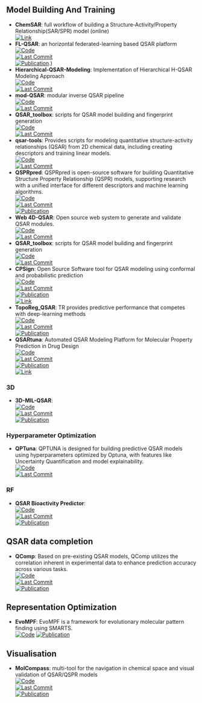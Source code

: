
## **Model Building And Training**
- **ChemSAR**: full workflow of building a Structure‑Activity/Property Relationship(SAR/SPR) model (online)  
	[![Link](https://img.shields.io/badge/Link-offline-red?style=for-the-badge&logo=xamarin&logoColor=red)](http://chemsar.scbdd.com/)  
- **FL-QSAR**: an horizontal federated-learning based QSAR platform  
	[![Code](https://img.shields.io/github/stars/bm2-lab/FL-QSAR?style=for-the-badge&logo=github)](https://github.com/bm2-lab/FL-QSAR)  
	[![Last Commit](https://img.shields.io/github/last-commit/bm2-lab/FL-QSAR?style=for-the-badge&logo=github)](https://github.com/bm2-lab/FL-QSAR)  
	[![Publication](https://img.shields.io/badge/Publication-Citations:0-blue?style=for-the-badge&logo=bookstack)](https://doi.org/10.1021/ci500747n).)  
- **Hierarchical-QSAR-Modeling**: Implementation of Hierarchical H-QSAR Modeling Approach  
	[![Code](https://img.shields.io/github/stars/XinhaoLi74/Hierarchical-QSAR-Modeling?style=for-the-badge&logo=github)](https://github.com/XinhaoLi74/Hierarchical-QSAR-Modeling)  
	[![Last Commit](https://img.shields.io/github/last-commit/XinhaoLi74/Hierarchical-QSAR-Modeling?style=for-the-badge&logo=github)](https://github.com/XinhaoLi74/Hierarchical-QSAR-Modeling)  
- **mod-QSAR**: modular inverse QSAR pipeline  
	[![Code](https://img.shields.io/github/stars/NikhilMukraj/mod-qsar?style=for-the-badge&logo=github)](https://github.com/NikhilMukraj/mod-qsar)  
	[![Last Commit](https://img.shields.io/github/last-commit/NikhilMukraj/mod-qsar?style=for-the-badge&logo=github)](https://github.com/NikhilMukraj/mod-qsar)  
- **QSAR_toolbox**: scripts for QSAR model building and fingerprint generation  
	[![Code](https://img.shields.io/github/stars/iwatobipen/QSAR_TOOLBOX?style=for-the-badge&logo=github)](https://github.com/iwatobipen/QSAR_TOOLBOX)  
	[![Last Commit](https://img.shields.io/github/last-commit/iwatobipen/QSAR_TOOLBOX?style=for-the-badge&logo=github)](https://github.com/iwatobipen/QSAR_TOOLBOX)  
- **qsar-tools**: Provides scripts for modeling quantitative structure-activity relationships (QSAR) from 2D chemical data, including creating descriptors and training linear models.  
	[![Code](https://img.shields.io/github/stars/dkoes/qsar-tools?style=for-the-badge&logo=github)](https://github.com/dkoes/qsar-tools)  
	[![Last Commit](https://img.shields.io/github/last-commit/dkoes/qsar-tools?style=for-the-badge&logo=github)](https://github.com/dkoes/qsar-tools)  
- **QSPRpred**: QSPRpred is open-source software for building Quantitative Structure Property Relationship (QSPR) models, supporting research with a unified interface for different descriptors and machine learning algorithms.  
	[![Code](https://img.shields.io/github/stars/CDDLeiden/QSPRpred?style=for-the-badge&logo=github)](https://github.com/CDDLeiden/QSPRpred)  
	[![Last Commit](https://img.shields.io/github/last-commit/CDDLeiden/QSPRpred?style=for-the-badge&logo=github)](https://github.com/CDDLeiden/QSPRpred)  
	[![Publication](https://img.shields.io/badge/Publication-Citations:0-blue?style=for-the-badge&logo=arxiv)](https://doi.org/10.26434/chemrxiv-2024-m9989)  
- **Web 4D-QSAR**: Open source web system to generate and validate QSAR modules.  
	[![Code](https://img.shields.io/github/stars/rougeth/Web-4D-QSAR?style=for-the-badge&logo=github)](https://github.com/rougeth/Web-4D-QSAR)  
	[![Last Commit](https://img.shields.io/github/last-commit/rougeth/Web-4D-QSAR?style=for-the-badge&logo=github)](https://github.com/rougeth/Web-4D-QSAR)  
- **QSAR_toolbox**: scripts for QSAR model building and fingerprint generation  
	[![Code](https://img.shields.io/github/stars/iwatobipen/QSAR_TOOLBOX?style=for-the-badge&logo=github)](https://github.com/iwatobipen/QSAR_TOOLBOX)  
	[![Last Commit](https://img.shields.io/github/last-commit/iwatobipen/QSAR_TOOLBOX?style=for-the-badge&logo=github)](https://github.com/iwatobipen/QSAR_TOOLBOX)  
- **CPSign**: Open Source Software tool for QSAR modeling using conformal and probabilistic prediction  
	[![Code](https://img.shields.io/github/stars/arosbio/cpsign?style=for-the-badge&logo=github)](https://github.com/arosbio/cpsign)  
	[![Last Commit](https://img.shields.io/github/last-commit/arosbio/cpsign?style=for-the-badge&logo=github)](https://github.com/arosbio/cpsign)  
	[![Publication](https://img.shields.io/badge/Publication-Citations:0-blue?style=for-the-badge&logo=bookstack)](https://doi.org/10.1186/s13321-024-00870-9)  
	[![Link](https://img.shields.io/badge/Link-online-brightgreen?style=for-the-badge&logo=cachet&logoColor=65FF8F)](https://cpsign.readthedocs.io/en/latest/index.html)  
- **TopoReg_QSAR**: TR provides predictive performance that competes with deep-learning methods  
	[![Code](https://img.shields.io/github/stars/Ribosome25/TopoReg_QSAR?style=for-the-badge&logo=github)](https://github.com/Ribosome25/TopoReg_QSAR)  
	[![Last Commit](https://img.shields.io/github/last-commit/Ribosome25/TopoReg_QSAR?style=for-the-badge&logo=github)](https://github.com/Ribosome25/TopoReg_QSAR)  
	[![Publication](https://img.shields.io/badge/Publication-Citations:0-blue?style=for-the-badge&logo=bookstack)](https://doi.org/10.1038/s41467-024-49372-0)  
- **QSARtuna**: Automated QSAR Modeling Platform for Molecular Property Prediction in Drug Design  
	[![Code](https://img.shields.io/github/stars/MolecularAI/QSARtuna?style=for-the-badge&logo=github)](https://github.com/MolecularAI/QSARtuna/tree/master)  
	[![Last Commit](https://img.shields.io/github/last-commit/MolecularAI/QSARtuna?style=for-the-badge&logo=github)](https://github.com/MolecularAI/QSARtuna/tree/master)  
	[![Publication](https://img.shields.io/badge/Publication-Citations:0-blue?style=for-the-badge&logo=bookstack)](https://doi.org/10.1021/acs.jcim.4c00457)  
	[![Link](https://img.shields.io/badge/Link-online-brightgreen?style=for-the-badge&logo=cachet&logoColor=65FF8F)](https://molecularai.github.io/QSARtuna/)  
### **3D**
- **3D-MIL-QSAR**:   
	[![Code](https://img.shields.io/github/stars/cimm-kzn/3D-MIL-QSAR?style=for-the-badge&logo=github)](https://github.com/cimm-kzn/3D-MIL-QSAR)  
	[![Last Commit](https://img.shields.io/github/last-commit/cimm-kzn/3D-MIL-QSAR?style=for-the-badge&logo=github)](https://github.com/cimm-kzn/3D-MIL-QSAR)  
	[![Publication](https://img.shields.io/badge/Publication-Citations:18-blue?style=for-the-badge&logo=bookstack)](https://doi.org/10.1021/acs.jcim.1c00692)  
### **Hyperparameter Optimization**
- **QPTuna**: QPTUNA is designed for building predictive QSAR models using hyperparameters optimized by Optuna, with features like Uncertainty Quantification and model explainability.  
	[![Code](https://img.shields.io/github/stars/MolecularAI/Qptuna?style=for-the-badge&logo=github)](https://github.com/MolecularAI/Qptuna)  
	[![Last Commit](https://img.shields.io/github/last-commit/MolecularAI/Qptuna?style=for-the-badge&logo=github)](https://github.com/MolecularAI/Qptuna)  
### **RF**
- **QSAR Bioactivity Predictor**:   
	[![Code](https://img.shields.io/github/stars/AtilMohAmine/QSAR-Bioactivity-Predictor?style=for-the-badge&logo=github)](https://github.com/AtilMohAmine/QSAR-Bioactivity-Predictor)  
	[![Last Commit](https://img.shields.io/github/last-commit/AtilMohAmine/QSAR-Bioactivity-Predictor?style=for-the-badge&logo=github)](https://github.com/AtilMohAmine/QSAR-Bioactivity-Predictor)  
	[![Publication](https://img.shields.io/badge/Publication-Citations:0-blue?style=for-the-badge&logo=bookstack)](https://doi.org/10.1007/s42485-023-00124-6)  

## **QSAR data completion**
- **QComp**: Based on pre-existing QSAR models, QComp utilizes the correlation inherent in experimental data to enhance prediction accuracy across various tasks.  
	[![Code](https://img.shields.io/github/stars/iceplussss/QSAR-Complete?style=for-the-badge&logo=github)](https://github.com/iceplussss/QSAR-Complete)  
	[![Last Commit](https://img.shields.io/github/last-commit/iceplussss/QSAR-Complete?style=for-the-badge&logo=github)](https://github.com/iceplussss/QSAR-Complete)  
	[![Publication](https://img.shields.io/badge/Publication-Citations:N/A-blue?style=for-the-badge&logo=arxiv)](https://arxiv.org/pdf/2405.11703)  

## **Representation Optimization**
- **EvoMPF**: EvoMPF is a framework for evolutionary molecular pattern finding using SMARTS.  
	[![Code](https://img.shields.io/badge/Code)](https://zivgitlab.uni-muenster.de/ag-glorius/published-paper/evompf)
	[![Publication](https://img.shields.io/badge/Publication-Citations:1-blue?style=for-the-badge&logo=bookstack)](https://doi.org/10.1016/j.chempr.2024.02.004)  

## **Visualisation**
- **MolCompass**: multi-tool for the navigation in chemical space and visual validation of QSAR/QSPR models  
	[![Code](https://img.shields.io/github/stars/sergsb/molcomplib?style=for-the-badge&logo=github)](https://github.com/sergsb/molcomplib)  
	[![Last Commit](https://img.shields.io/github/last-commit/sergsb/molcomplib?style=for-the-badge&logo=github)](https://github.com/sergsb/molcomplib)  
	[![Publication](https://img.shields.io/badge/Publication-Citations:0-blue?style=for-the-badge&logo=bookstack)](https://doi.org/10.1186/s13321-024-00888-z)  
